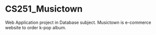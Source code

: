 # CS251_Musictown
Web Application project in Database subject. Musictown is e-commerce website to order k-pop album.
